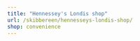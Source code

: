 ```yaml
---
title: "Hennessey's Londis shop"
url: /skibbereen/hennesseys-londis-shop/
shop: convenience
---
```

